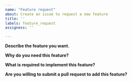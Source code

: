 ```yaml
---
name: "Feature request"
about: Create an issue to request a new feature
title: ''
labels: feature_request
assigness: ''

---
```


**Describe the feature you want.**

**Why do you need this feature?**

**What is required to implement this feature?**

**Are you willing to submit a pull request to add this feature?**